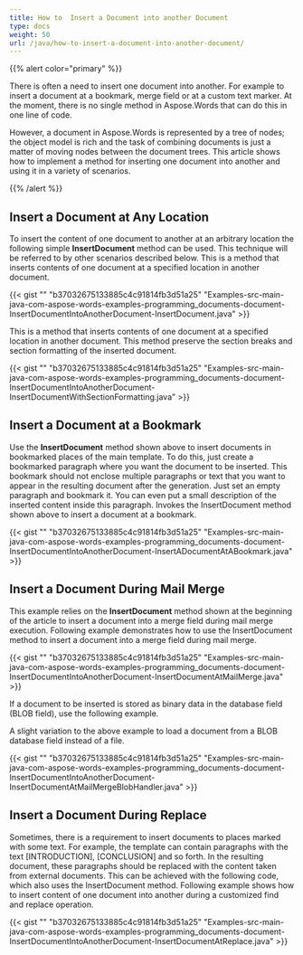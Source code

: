 ```yaml
---
title: How to  Insert a Document into another Document
type: docs
weight: 50
url: /java/how-to-insert-a-document-into-another-document/
---
```


{{% alert color="primary" %}} 

There is often a need to insert one document into another. For example to insert a document at a bookmark, merge field or at a custom text marker. At the moment, there is no single method in Aspose.Words that can do this in one line of code.

However, a document in Aspose.Words is represented by a tree of nodes; the object model is rich and the task of combining documents is just a matter of moving nodes between the document trees. This article shows how to implement a method for inserting one document into another and using it in a variety of scenarios.

{{% /alert %}} 

## Insert a Document at Any Location

To insert the content of one document to another at an arbitrary location the following simple **InsertDocument** method can be used. This technique will be referred to by other scenarios described below. This is a method that inserts contents of one document at a specified location in another document.

{{< gist "" "b37032675133885c4c91814fb3d51a25" "Examples-src-main-java-com-aspose-words-examples-programming_documents-document-InsertDocumentIntoAnotherDocument-InsertDocument.java" >}}

This is a method that inserts contents of one document at a specified location in another document. This method preserve the section breaks and section formatting of the inserted document.

{{< gist "" "b37032675133885c4c91814fb3d51a25" "Examples-src-main-java-com-aspose-words-examples-programming_documents-document-InsertDocumentIntoAnotherDocument-InsertDocumentWithSectionFormatting.java" >}}

## Insert a Document at a Bookmark

Use the **InsertDocument** method shown above to insert documents in bookmarked places of the main template. To do this, just create a bookmarked paragraph where you want the document to be inserted. This bookmark should not enclose multiple paragraphs or text that you want to appear in the resulting document after the generation. Just set an empty paragraph and bookmark it. You can even put a small description of the inserted content inside this paragraph. Invokes the InsertDocument method shown above to insert a document at a bookmark.

{{< gist "" "b37032675133885c4c91814fb3d51a25" "Examples-src-main-java-com-aspose-words-examples-programming_documents-document-InsertDocumentIntoAnotherDocument-InsertADocumentAtABookmark.java" >}}

## Insert a Document During Mail Merge

This example relies on the **InsertDocument** method shown at the beginning of the article to insert a document into a merge field during mail merge execution. Following example demonstrates how to use the InsertDocument method to insert a document into a merge field during mail merge.

{{< gist "" "b37032675133885c4c91814fb3d51a25" "Examples-src-main-java-com-aspose-words-examples-programming_documents-document-InsertDocumentIntoAnotherDocument-InsertDocumentAtMailMerge.java" >}}

If a document to be inserted is stored as binary data in the database field (BLOB field), use the following example.

A slight variation to the above example to load a document from a BLOB database field instead of a file.

{{< gist "" "b37032675133885c4c91814fb3d51a25" "Examples-src-main-java-com-aspose-words-examples-programming_documents-document-InsertDocumentIntoAnotherDocument-InsertDocumentAtMailMergeBlobHandler.java" >}}

## Insert a Document During Replace

Sometimes, there is a requirement to insert documents to places marked with some text. For example, the template can contain paragraphs with the text [INTRODUCTION], [CONCLUSION] and so forth. In the resulting document, these paragraphs should be replaced with the content taken from external documents. This can be achieved with the following code, which also uses the InsertDocument method. Following example shows how to insert content of one document into another during a customized find and replace operation.

{{< gist "" "b37032675133885c4c91814fb3d51a25" "Examples-src-main-java-com-aspose-words-examples-programming_documents-document-InsertDocumentIntoAnotherDocument-InsertDocumentAtReplace.java" >}}
